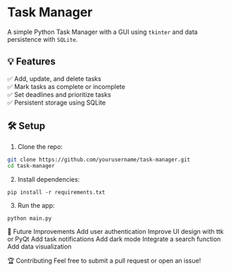 # Task Manager

A simple Python Task Manager with a GUI using `tkinter` and data persistence with `SQLite`.

## 💡 Features
✅ Add, update, and delete tasks  
✅ Mark tasks as complete or incomplete  
✅ Set deadlines and prioritize tasks  
✅ Persistent storage using SQLite  

## 🛠️ Setup
1. Clone the repo:
```bash
git clone https://github.com/yourusername/task-manager.git
cd task-manager
```

2. Install dependencies:
```
pip install -r requirements.txt
```

3. Run the app:
```
python main.py
```

🚀 Future Improvements
Add user authentication
Improve UI design with ttk or PyQt
Add task notifications
Add dark mode
Integrate a search function
Add data visualization

🏆 Contributing
Feel free to submit a pull request or open an issue!

